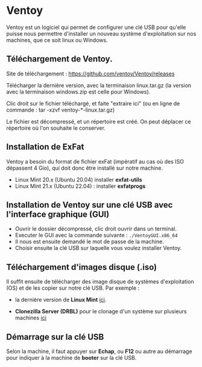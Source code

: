 # Ventoy

Ventoy est un logiciel qui permet de configurer une clé USB pour qu'elle puisse nous permettre d'installer un nouveau système d'exploitation sur nos machines, que ce soit linux ou Windows.  

## Téléchargement de Ventoy.

Site de téléchargement : https://github.com/ventoy/Ventoy/releases

Télécharger la dernière version, avec la terminaison linux.tar.gz (la version avec la terminaison windows.zip est celle pour Windows).

Clic droit sur le fichier téléchargé, et faite "extraire ici" (ou en ligne de commande : tar -xzvf ventoy-*-linux.tar.gz)

Le fichier est décompressé, et un répertoire est créé. On peut déplacer ce répertoire où l'on souhaite le conserver.

## Installation de ExFat

Ventoy a besoin du format de fichier exFat (impératif au cas où des ISO dépassent 4 Gio), qui doit donc être installé sur notre machine.
-    Linux Mint 20.x (Ubuntu 20.04) installer **exfat-utils**
-    Linux Mint 21.x (Ubuntu 22.04) : installer **exfatprogs**

## Installation de Ventoy sur une clé USB avec l'interface graphique (GUI)
- Ouvrir le dossier décompressé, clic droit ouvrir dans un terminal.
- Executer le GUI avec la commande suivante : `./VentoyGUI.x86_64`
- Il nous est ensuite demandé le mot de passe de la machine.
- Choisir ensuite la clé USB sur laquelle vous voulez installer Ventoy.

## Téléchargement d'images disque (.iso)
Il suffit ensuite de télécharger des image disque de systèmes d'exploitation (OS) et de les copier sur notre clé USB. Par exemple :
- la dernière version de **Linux Mint** [ici](https://mirror.crexio.com/linuxmint/isos/stable/21/linuxmint-21-cinnamon-64bit.iso).

- **Clonezilla Server (DRBL)** pour le clonage d'un système sur plusieurs machines [ici](https://free.nchc.org.tw/osdn//drbl/67430/drbl-live-xfce-2.5.1-16-amd64.iso)

## Démarrage sur la clé USB
Selon la machine, il faut appuyer sur **Echap**, ou **F12** ou autre au démarrage pour indiquer à la machine de **booter** sur la clé USB. 
